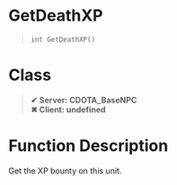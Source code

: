 # GetDeathXP
> `int GetDeathXP()`
# Class
> __✔ Server: CDOTA_BaseNPC__  
> __✖ Client: undefined__  
# Function Description
Get the XP bounty on this unit.
